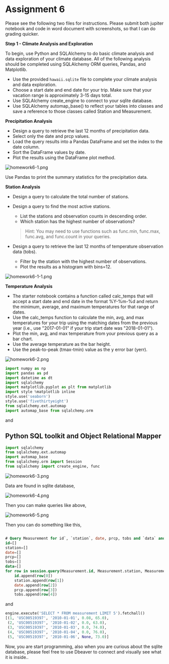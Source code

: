 # Assignment 6

Please see the following two files for instructions.
Please submit both jupiter notebook  and code in word document with screenshots, so that I can do grading quicker.

**Step 1 - Climate Analysis and Exploration**

To begin, use Python and SQLAlchemy to do basic climate analysis and data exploration of your climate database. 
All of the following analysis should be completed using SQLAlchemy ORM queries, Pandas, and Matplotlib.

* Use the provided `hawaii.sqlite` file to complete your climate analysis and data exploration.
* Choose a start date and end date for your trip. Make sure that your vacation range is approximately 3-15 days total.
* Use SQLAlchemy create_engine to connect to your sqlite database.
* Use SQLAlchemy automap_base() to reflect your tables into classes and save a reference to those classes called Station and Measurement.

**Precipitation Analysis**

* Design a query to retrieve the last 12 months of precipitation data.
* Select only the date and prcp values.
* Load the query results into a Pandas DataFrame and set the index to the date column.
* Sort the DataFrame values by date.
* Plot the results using the DataFrame plot method.

![homework6-1.png](homework6-1.png)

Use Pandas to print the summary statistics for the precipitation data.

**Station Analysis**

* Design a query to calculate the total number of stations.
* Design a query to find the most active stations.
  * List the stations and observation counts in descending order.
  * Which station has the highest number of observations?
  > Hint: You may need to use functions such as func.min, func.max, func.avg, and func.count in your queries.

* Design a query to retrieve the last 12 months of temperature observation data (tobs).
  * Filter by the station with the highest number of observations.
  * Plot the results as a histogram with bins=12.

![homework6-1-1.png](homework6-1-1.png)

**Temperature Analysis**

* The starter notebook contains a function called calc_temps that will accept a start date and end date in the format %Y-%m-%d and return the minimum, average, and maximum temperatures for that range of dates.
* Use the calc_temps function to calculate the min, avg, and max temperatures for your trip using the matching dates from the previous year (i.e., use "2017-01-01" if your trip start date was "2018-01-01").
*  Plot the min, avg, and max temperature from your previous query as a bar chart.
  * Use the average temperature as the bar height.
  * Use the peak-to-peak (tmax-tmin) value as the y error bar (yerr).

![homework6-2.png](homework6-2.png)

```python
import numpy as np
import pandas as pd
import datetime as dt
import sqlalchemy
import matplotlib.pyplot as plt from matplotlib
import style %matplotlib inline
style.use('seaborn')
style.use('fivethirtyeight')
from sqlalchemy.ext.automap
import automap_base from sqlalchemy.orm
```

and 

## Python SQL toolkit and Object Relational Mapper

```python
import sqlalchemy
from sqlalchemy.ext.automap
import automap_base
from sqlalchemy.orm import Session
from sqlalchemy import create_engine, func
```

![homework6-3.png](homework6-3.png)

Data are found in sqlite database,

![homework6-4.png](homework6-4.png)

Then you can make queries like above,

![homework6-5.png](homework6-5.png)

Then you can do something like this,

```sql

# Query Measurement for id`, `station`, date, prcp, tobs and `data` and save the query into results
id=[]
station=[]
date=[]
prcp=[]
tobs=[]
data=[]
for row in session.query(Measurement.id, Measurement.station, Measurement.date, Measurement.prcp, Measurement.tobs).all():
    id.append(row[0])
    station.append(row[1])
    date.append(row[2])
    prcp.append(row[3])
    tobs.append(row[4])
```

and 

```python
engine.execute('SELECT * FROM measurement LIMIT 5').fetchall()
[(1, 'USC00519397', '2010-01-01', 0.08, 65.0),
 (2, 'USC00519397', '2010-01-02', 0.0, 63.0),
 (3, 'USC00519397', '2010-01-03', 0.0, 74.0),
 (4, 'USC00519397', '2010-01-04', 0.0, 76.0),
 (5, 'USC00519397', '2010-01-06', None, 73.0)]
```

Now, you are start programming, also when you are curious about the sqlite database, please feel free to use Dbeaver to connect and visually see what it is inside..